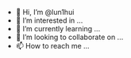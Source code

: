 - 👋 Hi, I’m @lun1hui
- 👀 I’m interested in ...
- 🌱 I’m currently learning ...
- 💞️ I’m looking to collaborate on ...
- 📫 How to reach me ...

<!---
lun1hui/lun1hui is a ✨ special ✨ repository because its `README.md` (this file) appears on your GitHub profile.
You can click the Preview link to take a look at your changes.
--->
